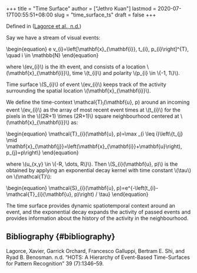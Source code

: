 +++
title = "Time Surface"
author = ["Jethro Kuan"]
lastmod = 2020-07-17T00:55:51+08:00
slug = "time_surface_ts"
draft = false
+++

Defined in ([Lagorce et al., n.d.](#orgb98a4bb))

Say we have a stream of visual events:

\begin{equation}
e v\_{i}=\left[\mathbf{x}\_{\mathbf{i}}, t\_{i}, p\_{i}\right]^{T}, \quad i \in \mathbb{N}
\end{equation}

where \\(ev\_{i}\\) is the ith event, and consists of a location \\(\mathbf{x}\_{\mathbf{i}}\\), time \\(t\_{i}\\) and polarity \\(p\_{i} \in \\{-1, 1\\}\\).

Time surface \\(S\_{i}\\) of event \\(ev\_{i}\\) keeps track of the activity surrounding the spatial location \\(\mathbf{x}\_{\mathbf{i}}\\).

We define the time-context \mathcal{T}<sub>i</sub>(\mathbf{u}, p) around an incoming event \\(ev\_{i}\\) as the array of most recent event times at \\(t\_{i}\\) for the pixels in the \\((2R+1) \times (2R+1)\\) square neighbourhood centered at \\(\mathbf{x}\_{\mathbf{i}}\\) as:

\begin{equation}
\mathcal{T}\_{i}(\mathbf{u}, p)=\max \_{i \leq i}\left\\{t\_{j} \mid \mathbf{x}\_{\mathbf{j}}=\left(\mathbf{x}\_{\mathbf{i}}+\mathbf{u}\right), p\_{j}=p\right\\}
\end{equation}

where \\(u\_{x,y} \in \\{-R, \dots, R\\}\\). Then \\(S\_{i}(\mathbf{u}, p)\\) is the obtained by applying an exponential decay kernel with time constant \\(\tau\\) on \\(\mathcal{T}\\):

\begin{equation}
\mathcal{S}\_{i}(\mathbf{u}, p)=e^{-\left(t\_{i}-\mathcal{T}\_{i}(\mathbf{u}, p)\right) / \tau}
\end{equation}

The time surface provides dynamic spatiotemporal context around an event, and the exponential decay expands the activity of passed events and provides information about the history of the activity in the neighbourhood.

## Bibliography {#bibliography}

<a id="orgb98a4bb"></a>Lagorce, Xavier, Garrick Orchard, Francesco Galluppi, Bertram E. Shi, and Ryad B. Benosman. n.d. “HOTS: A Hierarchy of Event-Based Time-Surfaces for Pattern Recognition” 39 (7):1346–59.
